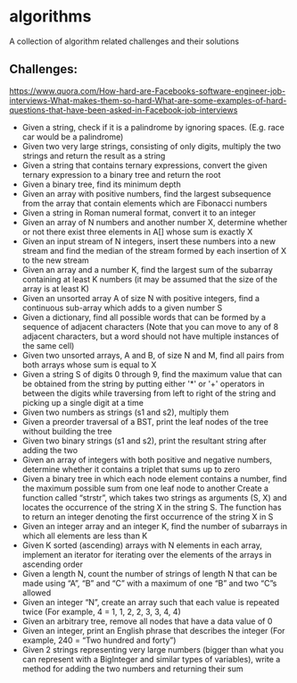 # algorithms

A collection of algorithm related challenges and their solutions

## Challenges:

https://www.quora.com/How-hard-are-Facebooks-software-engineer-job-interviews-What-makes-them-so-hard-What-are-some-examples-of-hard-questions-that-have-been-asked-in-Facebook-job-interviews

-   Given a string, check if it is a palindrome by ignoring spaces. (E.g. race car would be a palindrome)
-   Given two very large strings, consisting of only digits, multiply the two strings and return the result as a string
-   Given a string that contains ternary expressions, convert the given ternary expression to a binary tree and return the root
-   Given a binary tree, find its minimum depth
-   Given an array with positive numbers, find the largest subsequence from the array that contain elements which are Fibonacci numbers
-   Given a string in Roman numeral format, convert it to an integer
-   Given an array of N numbers and another number X, determine whether or not there exist three elements in A[] whose sum is exactly X
-   Given an input stream of N integers, insert these numbers into a new stream and find the median of the stream formed by each insertion of X to the new stream
-   Given an array and a number K, find the largest sum of the subarray containing at least K numbers (it may be assumed that the size of the array is at least K)
-   Given an unsorted array A of size N with positive integers, find a continuous sub-array which adds to a given number S
-   Given a dictionary, find all possible words that can be formed by a sequence of adjacent characters (Note that you can move to any of 8 adjacent characters, but a word should not have multiple instances of the same cell)
-   Given two unsorted arrays, A and B, of size N and M, find all pairs from both arrays whose sum is equal to X
-   Given a string S of digits 0 through 9, find the maximum value that can be obtained from the string by putting either '\*' or '+' operators in between the digits while traversing from left to right of the string and picking up a single digit at a time
-   Given two numbers as strings (s1 and s2), multiply them
-   Given a preorder traversal of a BST, print the leaf nodes of the tree without building the tree
-   Given two binary strings (s1 and s2), print the resultant string after adding the two
-   Given an array of integers with both positive and negative numbers, determine whether it contains a triplet that sums up to zero
-   Given a binary tree in which each node element contains a number, find the maximum possible sum from one leaf node to another
    Create a function called “strstr”, which takes two strings as arguments (S, X) and locates the occurrence of the string X in the string S. The function has to return an integer denoting the first occurrence of the string X in S
-   Given an integer array and an integer K, find the number of subarrays in which all elements are less than K
-   Given K sorted (ascending) arrays with N elements in each array, implement an iterator for iterating over the elements of the arrays in ascending order
-   Given a length N, count the number of strings of length N that can be made using “A”, “B” and “C” with a maximum of one “B” and two “C”s allowed
-   Given an integer “N”, create an array such that each value is repeated twice (For example, 4 = 1, 1, 2, 2, 3, 3, 4, 4)
-   Given an arbitrary tree, remove all nodes that have a data value of 0
-   Given an integer, print an English phrase that describes the integer (For example, 240 = “Two hundred and forty”)
-   Given 2 strings representing very large numbers (bigger than what you can represent with a BigInteger and similar types of variables), write a method for adding the two numbers and returning their sum
